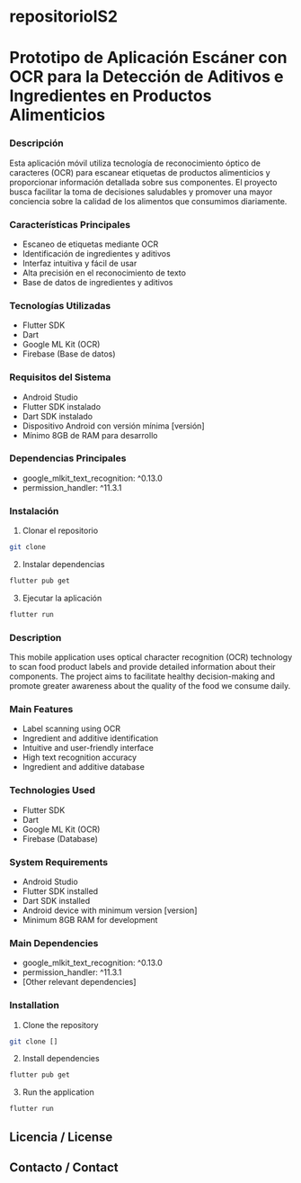 # repositorioIS2

# Prototipo de Aplicación Escáner con OCR para la Detección de Aditivos e Ingredientes en Productos Alimenticios

### Descripción
Esta aplicación móvil utiliza tecnología de reconocimiento óptico de caracteres (OCR) para escanear etiquetas de productos alimenticios y proporcionar información detallada sobre sus componentes. El proyecto busca facilitar la toma de decisiones saludables y promover una mayor conciencia sobre la calidad de los alimentos que consumimos diariamente.

### Características Principales
- Escaneo de etiquetas mediante OCR
- Identificación de ingredientes y aditivos
- Interfaz intuitiva y fácil de usar
- Alta precisión en el reconocimiento de texto
- Base de datos de ingredientes y aditivos

### Tecnologías Utilizadas
- Flutter SDK
- Dart
- Google ML Kit (OCR)
- Firebase (Base de datos)

### Requisitos del Sistema
- Android Studio
- Flutter SDK instalado
- Dart SDK instalado
- Dispositivo Android con versión mínima [versión]
- Mínimo 8GB de RAM para desarrollo

### Dependencias Principales
- google_mlkit_text_recognition: ^0.13.0
- permission_handler: ^11.3.1

### Instalación
1. Clonar el repositorio
```bash
git clone 
```
2. Instalar dependencias
```bash
flutter pub get
```
3. Ejecutar la aplicación
```bash
flutter run
```

### Description
This mobile application uses optical character recognition (OCR) technology to scan food product labels and provide detailed information about their components. The project aims to facilitate healthy decision-making and promote greater awareness about the quality of the food we consume daily.

### Main Features
- Label scanning using OCR
- Ingredient and additive identification
- Intuitive and user-friendly interface
- High text recognition accuracy
- Ingredient and additive database

### Technologies Used
- Flutter SDK
- Dart
- Google ML Kit (OCR)
- Firebase (Database)

### System Requirements
- Android Studio
- Flutter SDK installed
- Dart SDK installed
- Android device with minimum version [version]
- Minimum 8GB RAM for development

### Main Dependencies
- google_mlkit_text_recognition: ^0.13.0
- permission_handler: ^11.3.1
- [Other relevant dependencies]

### Installation
1. Clone the repository
```bash
git clone []
```
2. Install dependencies
```bash
flutter pub get
```
3. Run the application
```bash
flutter run
```
## Licencia / License


## Contacto / Contact

